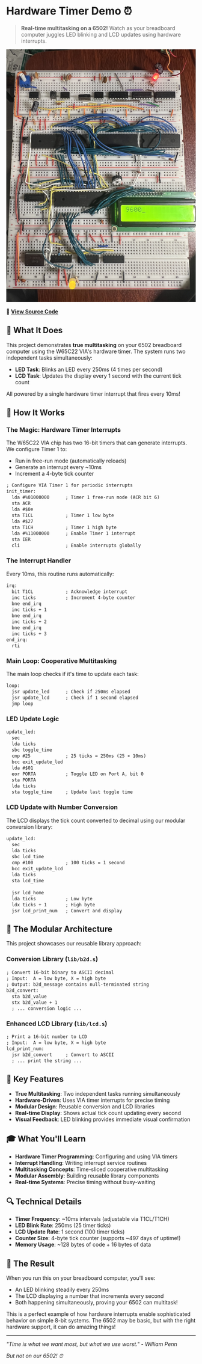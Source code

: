 # Hardware Timer Demo ⏰

> **Real-time multitasking on a 6502!** Watch as your breadboard computer juggles LED blinking and LCD updates using hardware interrupts.

<img src="imgs/hardware_timer.jpeg" alt="Hardware Timer Demo" width="600">

**📁 [View Source Code](../assembly/hardware_timer/main.s)**

## 🎯 What It Does

This project demonstrates **true multitasking** on your 6502 breadboard computer using the W65C22 VIA's hardware timer. The system runs two independent tasks simultaneously:

- **LED Task**: Blinks an LED every 250ms (4 times per second)
- **LCD Task**: Updates the display every 1 second with the current tick count

All powered by a single hardware timer interrupt that fires every 10ms!

## 🔧 How It Works

### The Magic: Hardware Timer Interrupts

The W65C22 VIA chip has two 16-bit timers that can generate interrupts. We configure Timer 1 to:
- Run in free-run mode (automatically reloads)
- Generate an interrupt every ~10ms
- Increment a 4-byte tick counter

```assembly
; Configure VIA Timer 1 for periodic interrupts
init_timer:
  lda #%01000000      ; Timer 1 free-run mode (ACR bit 6)
  sta ACR
  lda #$0e
  sta T1CL            ; Timer 1 low byte
  lda #$27
  sta T1CH            ; Timer 1 high byte
  lda #%11000000      ; Enable Timer 1 interrupt
  sta IER
  cli                 ; Enable interrupts globally
```

### The Interrupt Handler

Every 10ms, this routine runs automatically:

```assembly
irq:
  bit T1CL            ; Acknowledge interrupt
  inc ticks           ; Increment 4-byte counter
  bne end_irq
  inc ticks + 1
  bne end_irq
  inc ticks + 2
  bne end_irq
  inc ticks + 3
end_irq:
  rti
```

### Main Loop: Cooperative Multitasking

The main loop checks if it's time to update each task:

```assembly
loop:
  jsr update_led      ; Check if 250ms elapsed
  jsr update_lcd      ; Check if 1 second elapsed
  jmp loop
```

### LED Update Logic

```assembly
update_led:
  sec
  lda ticks
  sbc toggle_time
  cmp #25             ; 25 ticks = 250ms (25 × 10ms)
  bcc exit_update_led
  lda #$01
  eor PORTA           ; Toggle LED on Port A, bit 0
  sta PORTA
  lda ticks
  sta toggle_time     ; Update last toggle time
```

### LCD Update with Number Conversion

The LCD displays the tick count converted to decimal using our modular conversion library:

```assembly
update_lcd:
  sec
  lda ticks
  sbc lcd_time
  cmp #100            ; 100 ticks = 1 second
  bcc exit_update_lcd
  lda ticks
  sta lcd_time
  
  jsr lcd_home
  lda ticks           ; Low byte
  ldx ticks + 1       ; High byte
  jsr lcd_print_num   ; Convert and display
```

## 🎨 The Modular Architecture

This project showcases our reusable library approach:

### Conversion Library (`lib/b2d.s`)
```assembly
; Convert 16-bit binary to ASCII decimal
; Input:  A = low byte, X = high byte
; Output: b2d_message contains null-terminated string
b2d_convert:
  sta b2d_value
  stx b2d_value + 1
  ; ... conversion logic ...
```

### Enhanced LCD Library (`lib/lcd.s`)
```assembly
; Print a 16-bit number to LCD
; Input:  A = low byte, X = high byte
lcd_print_num:
  jsr b2d_convert     ; Convert to ASCII
  ; ... print the string ...
```

## 🚀 Key Features

- **True Multitasking**: Two independent tasks running simultaneously
- **Hardware-Driven**: Uses VIA timer interrupts for precise timing
- **Modular Design**: Reusable conversion and LCD libraries
- **Real-time Display**: Shows actual tick count updating every second
- **Visual Feedback**: LED blinking provides immediate visual confirmation

## 🎓 What You'll Learn

- **Hardware Timer Programming**: Configuring and using VIA timers
- **Interrupt Handling**: Writing interrupt service routines
- **Multitasking Concepts**: Time-sliced cooperative multitasking
- **Modular Assembly**: Building reusable library components
- **Real-time Systems**: Precise timing without busy-waiting

## 🔍 Technical Details

- **Timer Frequency**: ~10ms intervals (adjustable via T1CL/T1CH)
- **LED Blink Rate**: 250ms (25 timer ticks)
- **LCD Update Rate**: 1 second (100 timer ticks)
- **Counter Size**: 4-byte tick counter (supports ~497 days of uptime!)
- **Memory Usage**: ~128 bytes of code + 16 bytes of data

## 🎉 The Result

When you run this on your breadboard computer, you'll see:
- An LED blinking steadily every 250ms
- The LCD displaying a number that increments every second
- Both happening simultaneously, proving your 6502 can multitask!

This is a perfect example of how hardware interrupts enable sophisticated behavior on simple 8-bit systems. The 6502 may be basic, but with the right hardware support, it can do amazing things!

---

*"Time is what we want most, but what we use worst." - William Penn*

*But not on our 6502! ⏰* 